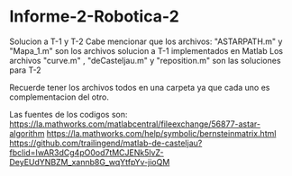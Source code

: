 # Informe-2-Robotica-2
Solucion a T-1 y T-2
Cabe mencionar que los archivos: "ASTARPATH.m" y "Mapa_1.m" son los archivos solucion a T-1 implementados en Matlab
Los archivos "curve.m" , "deCasteljau.m" y "reposition.m" son las soluciones para T-2

Recuerde tener los archivos todos en una carpeta ya que cada uno es complementacion del otro.

Las fuentes de los codigos son:
https://la.mathworks.com/matlabcentral/fileexchange/56877-astar-algorithm
https://la.mathworks.com/help/symbolic/bernsteinmatrix.html
https://github.com/trailingend/matlab-de-casteljau?fbclid=IwAR3dCg4pO0od7tMCJENk5lvZ-DeyEUdYNBZM_xannb8G_wqYtfpYv-jioQM
